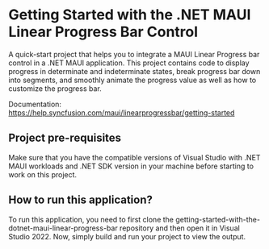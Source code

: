 # Getting Started with the .NET MAUI Linear Progress Bar Control

A quick-start project that helps you to integrate a MAUI Linear Progress bar control in a .NET MAUI application. This project contains code to display progress in determinate and indeterminate states, break progress bar down into segments, and smoothly animate the progress value as well as how to customize the progress bar.

Documentation: https://help.syncfusion.com/maui/linearprogressbar/getting-started

## Project pre-requisites

Make sure that you have the compatible versions of Visual Studio with .NET MAUI workloads and .NET SDK version in your machine before starting to work on this project.

## How to run this application?

To run this application, you need to first clone the getting-started-with-the-dotnet-maui-linear-progress-bar repository and then open it in Visual Studio 2022. Now, simply build and run your project to view the output.
